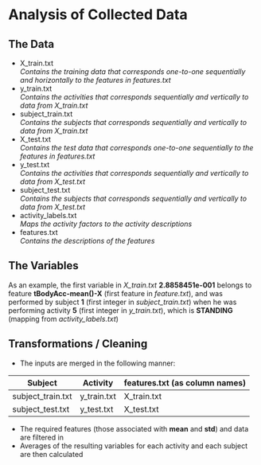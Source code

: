 # Analysis of Collected Data

## The Data
* X_train.txt   
_Contains the training data that corresponds one-to-one sequentially and horizontally to the features in features.txt_
* y_train.txt   
_Contains the activities that corresponds sequentially and vertically to data from X_train.txt_
* subject_train.txt   
_Contains the subjects that corresponds sequentially and vertically to data from X_train.txt_
* X_test.txt   
_Contains the test data that corresponds one-to-one sequentially to the features in features.txt_
* y_test.txt   
_Contains the activities that corresponds sequentially and vertically to data from X_test.txt_
* subject_test.txt   
_Contains the subjects that corresponds sequentially and vertically to data from X_test.txt_
* activity_labels.txt   
_Maps the activity factors to the activity descriptions_
* features.txt   
_Contains the descriptions of the features_   
   
## The Variables  
As an example, the first variable in _X_train.txt_ __2.8858451e-001__ belongs to feature __tBodyAcc-mean()-X__ (first feature in _feature.txt_), and was performed by subject __1__ (first integer in _subject_train.txt_) when he was performing activity __5__ (first integer in _y_train.txt_), which is __STANDING__ (mapping from _activity_labels.txt_)

## Transformations / Cleaning   
* The inputs are merged in the following manner:   

Subject				    |	Activity	  |			features.txt (as column names)   
----------------- | ----------- | -------------------------------------
subject_train.txt	|	y_train.txt	|			X_train.txt   
subject_test.txt	|	y_test.txt	|			X_test.txt   

* The required features (those associated with __mean__ and __std__) and data are filtered in
* Averages of the resulting variables for each activity and each subject are then calculated   

